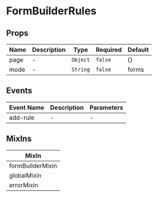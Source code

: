 # FormBuilderRules

## Props

<!-- @vuese:FormBuilderRules:props:start -->
|Name|Description|Type|Required|Default|
|---|---|---|---|---|
|page|-|`Object`|`false`|{}|
|mode|-|`String`|`false`|forms|

<!-- @vuese:FormBuilderRules:props:end -->


## Events

<!-- @vuese:FormBuilderRules:events:start -->
|Event Name|Description|Parameters|
|---|---|---|
|add-rule|-|-|

<!-- @vuese:FormBuilderRules:events:end -->


## MixIns

<!-- @vuese:FormBuilderRules:mixIns:start -->
|MixIn|
|---|
|formBuilderMixin|
|globalMixin|
|errorMixin|

<!-- @vuese:FormBuilderRules:mixIns:end -->



